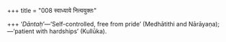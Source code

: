 +++
title = "008 स्वाध्याये नित्ययुक्तः"

+++
‘*Dāntaḥ*’—‘Self-controlled, free from pride’ (Medhātithi and
Nārāyaṇa);—‘patient with hardships’ (Kullūka).


